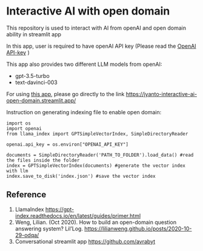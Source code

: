 # Interactive AI with open domain
This repository is used to interact with AI from openAI and open domain ability in streamlit app

In this app, user is required to have openAI API key (Please read the [OpenAI API-key](https://help.openai.com/en/articles/4936850-where-do-i-find-my-secret-api-key) )

This app also provides two different LLM models from openAI:
- gpt-3.5-turbo
- text-davinci-003

For using [this app](https://jyanto-interactive-ai-open-domain.streamlit.app/), please go directly to the link
https://jyanto-interactive-ai-open-domain.streamlit.app/

Instruction on generating indexing file to enable open domain:
```
import os
import openai
from llama_index import GPTSimpleVectorIndex, SimpleDirectoryReader

openai.api_key = os.environ["OPENAI_API_KEY"]

documents = SimpleDirectoryReader('PATH_TO_FOLDER').load_data() #read the files inside the folder
index = GPTSimpleVectorIndex(documents) #generate the vector index with llm
index.save_to_disk('index.json') #save the vector index
```

## Reference
1. LlamaIndex https://gpt-index.readthedocs.io/en/latest/guides/primer.html
2. Weng, Lilian. (Oct 2020). How to build an open-domain question answering system? Lil’Log. https://lilianweng.github.io/posts/2020-10-29-odqa/
3. Conversational streamlit app https://github.com/avrabyt

